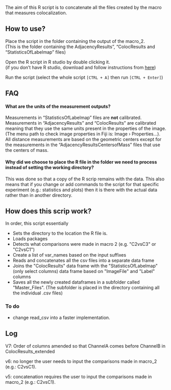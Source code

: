 The aim of this R script is to concatenate all the files created by the macro that measures colocalization.
## How to use?
Place the script in the folder containing the output of the macro_2.  
(This is the folder containing the AdjacencyResults”, “ColocResults and “StatisticsOfLabelmap” files)

Open the R script in R studio by double clicking it.  
(if you don’t have R studio, download and follow instructions from [here](https://support--rstudio-com.netlify.app/products/rstudio/download/))

Run the script (select the whole script `[CTRL + A]`  then run `[CTRL + Enter]`)

## FAQ
#### What are the units of the measurement outputs?
Measurements in “StatisticsOfLabelmap” files are **not** calibrated.  
Measurements in “AdjacencyResults” and “ColocResults” are calibrated meaning that they use the same units present in the properties of the image. (The menu path to check image properties in Fiji is: Image › Properties...).  
All distance measurements are based on the geometric centers except for the measurements in the “AdjacencyResultsCentersofMass” files that use the centers of mass.

#### Why did we choose to place the R file in the folder we need to process instead of setting the working directory?
This was done so that a copy of the R scrip remains with the data. This also means that if you change or add commands to the script for that specific experiment (e.g.: statistics and plots) then it is there with the actual data rather than in another directory.


## How does this scrip work?
In order, this script essentially 
* Sets the directory to the location the R file is.
* Loads packages
* Detects what comparisons were made in macro 2 (e.g. "C2vsC3" or "C2vsC1")
* Create a list of var_names based on the input suffixes
* Reads and concatenates all the csv files into a separate data frame
* Joins the "ColocResults" data frame with the "StatisticsOfLabelmap" (only select columns) data frame based on "ImageFile" and "Label" columns
* Saves all the newly created dataframes in a subfolder called "Master_Files". (The subfolder is placed in the directory containing all the individual .csv files)

### To do
* change read_csv into a faster implementation.

## Log
V7: Order of columns amended so that  ChannelA comes before ChannelB in ColocResults_extended

v6: no longer the user needs to input the comparisons made in macro_2 (e.g.: C2vsC1).

v5: concatenation requires the user to input the comparisons made in macro_2 (e.g.: C2vsC1).

